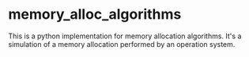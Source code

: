 # memory_alloc_algorithms
This is a python implementation for memory allocation algorithms. It's a simulation of a memory allocation performed by an operation system.
